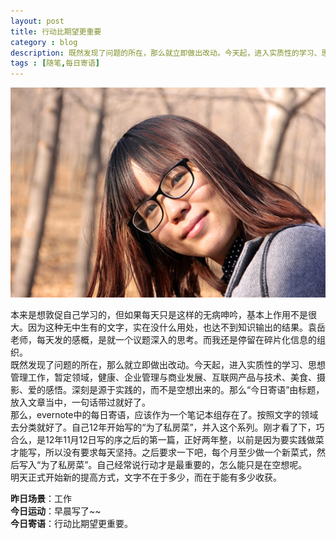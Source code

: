 ```yaml
---
layout: post
title: 行动比期望更重要
category : blog
description: 既然发现了问题的所在，那么就立即做出改动。今天起，进入实质性的学习、思想管理工作，暂定领域，健康、企业管理与商业发展、互联网产品与技术、美食、摄影、爱的感悟。深刻是源于实践的，而不是空想出来的。那么“今日寄语”由标题，放入文章当中，一句话带过就好了。 
tags : [随笔,每日寄语]
---
```


![](/assets/images/post/2014111201.jpg)

本来是想敦促自己学习的，但如果每天只是这样的无病呻吟，基本上作用不是很大。因为这种无中生有的文字，实在没什么用处，也达不到知识输出的结果。袁岳老师，每天发的感概，是就一个议题深入的思考。而我还是停留在碎片化信息的组织。  
既然发现了问题的所在，那么就立即做出改动。今天起，进入实质性的学习、思想管理工作，暂定领域，健康、企业管理与商业发展、互联网产品与技术、美食、摄影、爱的感悟。深刻是源于实践的，而不是空想出来的。那么“今日寄语”由标题，放入文章当中，一句话带过就好了。  
那么，evernote中的每日寄语，应该作为一个笔记本组存在了。按照文字的领域去分类就好了。自己12年开始写的“为了私房菜”，并入这个系列。刚才看了下，巧合么，是12年11月12日写的序之后的第一篇，正好两年整，以前是因为要实践做菜才能写，所以没有要求每天坚持。之后要求一下吧，每个月至少做一个新菜式，然后写入“为了私房菜”。自己经常说行动才是最重要的，怎么能只是在空想呢。  
明天正式开始新的提高方式，文字不在于多少，而在于能有多少收获。  

**昨日场景**：工作  
**今日运动**：早晨写了~~  
**今日寄语**：行动比期望更重要。

